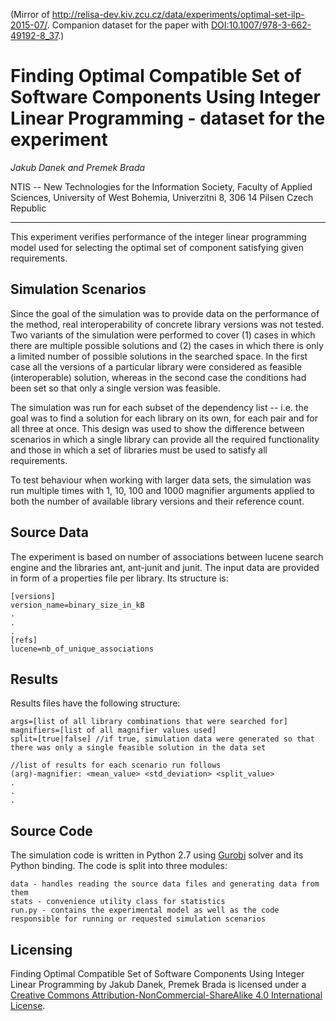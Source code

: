 (Mirror of http://relisa-dev.kiv.zcu.cz/data/experiments/optimal-set-ilp-2015-07/. Companion dataset for the paper with [DOI:10.1007/978-3-662-49192-8_37](http://link.springer.com/chapter/10.1007/978-3-662-49192-8_37).)

# Finding Optimal Compatible Set of Software Components Using Integer Linear Programming - dataset for the experiment 

_Jakub Danek and Premek Brada_

NTIS -- New Technologies for the Information Society, Faculty of Applied Sciences, University of West Bohemia, Univerzitni 8, 306 14 Pilsen Czech Republic

----

This experiment verifies performance of the integer linear programming model used for selecting the optimal set of component satisfying given requirements.

## Simulation Scenarios

Since the goal of the simulation was to provide data on the performance of the method, real interoperability of concrete library versions was not tested. Two variants of the simulation were performed to cover (1) cases in which there are multiple possible solutions and (2) the cases in which there is only a limited number of possible solutions in the searched space. In the first case all the versions of a particular library were considered as feasible (interoperable) solution, whereas in the second case the conditions had been set so that only a single version was feasible.

The simulation was run for each subset of the dependency list -- i.e. the goal was to find a solution for each library on its own, for each pair and for all three at once. This design was used to show the difference between scenarios in which a single library can provide all the required functionality and those in which a set of libraries must be used to satisfy all requirements.

To test behaviour when working with larger data sets, the simulation was run multiple times with 1, 10, 100 and 1000 magnifier arguments applied to both the number of available library versions and their reference count.

## Source Data

The experiment is based on number of associations between lucene search engine and the libraries ant, ant-junit and junit. The input data are provided in form of a properties file per library. Its structure is:

    
    [versions]
    version_name=binary_size_in_kB
    .
    .
    .
    [refs]
    lucene=nb_of_unique_associations
    

## Results

Results files have the following structure:

    
    args=[list of all library combinations that were searched for]
    magnifiers=[list of all magnifier values used]
    split=[true|false] //if true, simulation data were generated so that there was only a single feasible solution in the data set

    //list of results for each scenario run follows
    (arg)-magnifier: <mean_value> <std_deviation> <split_value>
    .
    .
    .
    

## Source Code

The simulation code is written in Python 2.7 using [Gurobi](http://www.gurobi.com/) solver and its Python binding. The code is split into three modules:

    data - handles reading the source data files and generating data from them
    stats - convenience utility class for statistics
    run.py - contains the experimental model as well as the code responsible for running or requested simulation scenarios

## Licensing

Finding Optimal Compatible Set of Software Components Using Integer Linear Programming by Jakub Danek, Premek Brada is licensed under a [Creative Commons Attribution-NonCommercial-ShareAlike 4.0 International License](http://creativecommons.org/licenses/by-nc-sa/4.0/). 
